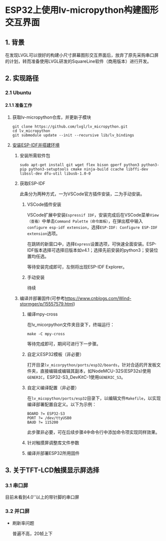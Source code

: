 # ESP32上使用lv-micropython构建图形交互界面

## 1. 背景

在发现LVGL可以很好的构建小尺寸屏幕图形交互界面后，放弃了原先采购串口屏的计划，转而准备使用LVGL研发的SquareLine软件（商用版本）进行开发。

## 2. 实现路径

### 2.1 Ubuntu

#### 2.1.1 准备工作

1. 获取lv-micropython仓库，并更新子模块

   ```shell
   git clone https://github.com/lvgl/lv_micropython.git
   cd lv_micropython
   git submodule update --init --recursive lib/lv_bindings
   ```

2. [安装ESP-IDF并搭建环境](https://docs.espressif.com/projects/esp-idf/zh_CN/latest/esp32/get-started/index.html#get-started-how-to-get-esp-idf)

   1. 安装所需软件包

      ```shell
      sudo apt-get install git wget flex bison gperf python3 python3-pip python3-setuptools cmake ninja-build ccache libffi-dev libssl-dev dfu-util libusb-1.0-0
      ```

   2. 获取ESP-IDF

      此条分为两种方式，一为VSCode官方插件安装，二为手动安装。

      1. VSCode插件安装

         VSCode扩展中安装`Espressif IDF`，安装完成后在VSCode菜单`View（查看）`中单击`Command Palette（命令面板）`，在弹出框中输入`configure esp-idf extension`，选择`ESP-IDF: Configure ESP-IDF extension`选项。

         在跳转的新窗口中，选择`Express`设置选项，可快速全面安装。ESP-IDF版本选择可选择旧版本如v4.1；选择先前安装的python3；安装位置均任选。

         等待安装完成即可，左侧将出现ESP-IDF Explorer。

      2. 手动安装

         待续

   3. 编译并部署固件(可参考<https://www.cnblogs.com/Wind-stormger/p/15557579.html>)

      1. 编译mpy-cross

         在lv_micorpython文件夹目录下，终端运行：

         ```shell
         make -C mpy-cross
         ```

         等待完成即可，期间可进行下一步骤。

      2. 自定义ESP32模板（非必要）

         打开目录`lv_micorpython/ports/esp32/boards`，针对合适的开发板文件夹，直接编辑或编辑其副本，如NodeMCU-32S(ESP32s)使用`GENERIC`，ESP32-S3_DevKitC-1使用`GENERIC_S3`。

      3. 自定义编译配置（非必要）

         在`lv_micopython/ports/esp32`目录下，以编辑文件`Makefile`，以实现编译部署配置自定义。以下为示例：

         ```
         BOARD ?= ESP32-S3
         PORT ?= /dev/ttyUSB0
         BAUD ?= 115200
         ```

         此步骤非必要，可在后续步骤4中命令行中添加命令项实现同样效果。

      4. 针对触摸屏调整库文件参数

      5. 编译并部署ESP32所用固件

## 3. 关于TFT-LCD触摸显示屏选择

### 3.1 串口屏

目前未看到4.0''以上的带针脚的串口屏

### 3.2 并口屏

- 刷新率问题

  普遍不高，20帧上下
